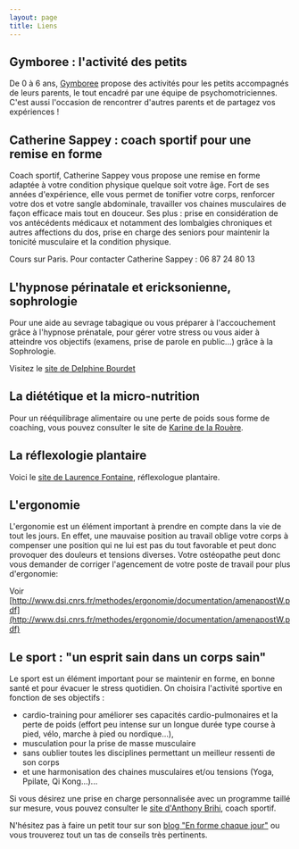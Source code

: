 ```yaml
---
layout: page
title: Liens
---
```


## Gymboree : l'activité des petits

De 0 à 6 ans, [Gymboree](http://www.gymboree-france.com/centre-paris-aquaboulevard) propose des activités pour les petits accompagnés de leurs parents, le tout encadré par une équipe de psychomotriciennes.
C'est aussi l'occasion de rencontrer d'autres parents et de partagez vos expériences !

## Catherine Sappey : coach sportif pour une remise en forme

Coach sportif, Catherine Sappey vous propose une remise en forme adaptée à votre condition physique quelque soit votre âge. Fort de ses années d'expérience, elle vous permet de tonifier votre corps, renforcer votre dos et votre sangle abdominale, travailler vos chaines musculaires de façon efficace mais tout en douceur. Ses plus : prise en considération de vos antécédents médicaux et notamment des lombalgies chroniques et autres affections du dos, prise en charge des seniors pour maintenir la tonicité musculaire et la condition physique.

Cours sur Paris. Pour contacter Catherine Sappey : 06 87 24 80 13

## L'hypnose périnatale et ericksonienne, sophrologie

Pour une aide au sevrage tabagique ou vous préparer à l'accouchement grâce à l'hypnose prénatale, pour gérer votre stress ou vous aider à atteindre vos objectifs (examens, prise de parole en public...) grâce à la Sophrologie.

Visitez le [site de Delphine Bourdet](http://delphinebourdet.com/)

## La diététique et la micro-nutrition

Pour un rééquilibrage alimentaire ou une perte de poids sous forme de coaching, vous pouvez consulter le site de [Karine de la Rouère](http://votre-coach-nutrition-paris.blogspot.fr).

## La réflexologie plantaire

Voici le [site de Laurence Fontaine](http://reflex-harmonie.com), réflexologue plantaire.

## L'ergonomie

L'ergonomie est un élément important à prendre en compte dans la vie de tout les jours. En effet, une mauvaise position au travail oblige votre corps à compenser une position qui ne lui est pas du tout favorable et peut donc provoquer des douleurs et tensions diverses. Votre ostéopathe peut donc vous demander de corriger l'agencement de votre poste de travail pour plus d'ergonomie:

Voir [http://www.dsi.cnrs.fr/methodes/ergonomie/documentation/amenapostW.pdf](http://www.dsi.cnrs.fr/methodes/ergonomie/documentation/amenapostW.pdf)

## Le sport : "un esprit sain dans un corps sain"

Le sport est un élément important pour se maintenir en forme, en bonne santé et pour évacuer le stress quotidien. On choisira l'activité sportive en fonction de ses objectifs :

- cardio-training pour améliorer ses capacités cardio-pulmonaires et la perte de poids (effort peu intense sur un longue durée type course à pied, vélo, marche à pied ou nordique...),
- musculation pour la prise de masse musculaire
- sans oublier toutes les disciplines permettant un meilleur ressenti de son corps
- et une harmonisation des chaines musculaires et/ou tensions (Yoga, Ppilate, Qi Kong...)...

Si vous désirez une prise en charge personnalisée avec un programme taillé sur mesure, vous pouvez consulter le [site d'Anthony Brihi](http://www.myhomebodycoach.fr/), coach sportif.

N'hésitez pas à faire un petit tour sur son [blog "En forme chaque jour"](http://blog.enformechaquejour.fr/) ou vous trouverez tout un tas de conseils très pertinents.
